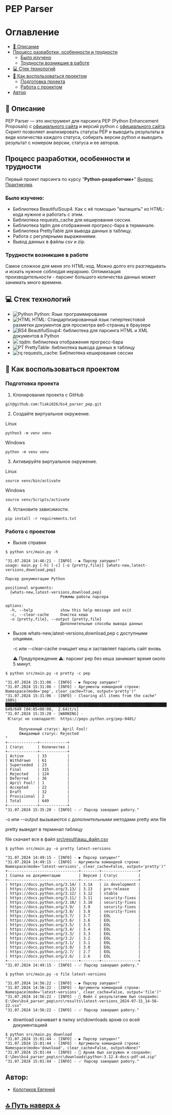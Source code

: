 # PEP Parser

# Оглавление
- [:page_with_curl: Описание](https://github.com/Tiaki026/bs4_parser_pep#page_with_curl-описание)
- [Процесс разработки, особенности и трудности](https://github.com/Tiaki026/bs4_parser_pep#процесс-разработки-особенности-и-трудности)
  - [Было изучено](https://github.com/Tiaki026/bs4_parser_pep#было-изучено)
  - [Трудности возникшие в работе](https://github.com/Tiaki026/bs4_parser_pep#трудности-возникшие-в-работе)
- [:computer: Стек технологий](https://github.com/Tiaki026/bs4_parser_pep#computer-стек-технологий)
- [:page_with_curl: Как воспользоваться проектом](https://github.com/Tiaki026/bs4_parser_pep#page_with_curl-как-воспользоваться-проектом)
  - [Подготовка проекта](https://github.com/Tiaki026/bs4_parser_pep#подготовка-проекта)
  - [Работа с проектом](https://github.com/Tiaki026/bs4_parser_pep?tab=readme-ov-file#работа-с-проектом)
- [Автор](https://github.com/Tiaki026/bs4_parser_pep#автор)

## :page_with_curl: Описание
PEP Parser — это инструмент для парсинга PEP (Python Enhancement Proposals) с [официального сайта](https://peps.python.org/) и версий python c [официального сайта](https://docs.python.org/3/). Скрипт позволяет анализировать статусы PEP и выводить результаты в виде количества каждого статуса, собирать версии python и выводить результат с номером версии, статуса и ее авторов.

## Процесс разработки, особенности и трудности
Первый проект парсинга по курсу "**Python-разработчик+**" [Яндекс Практикума](https://github.com/yandex-praktikum).
### Было изучено:
- Библиотека BeautifulSoup4. Как с её помощью "вытащить" из HTML-кода нужное и работать с этим.
- Библиотека requests_cache для кеширования сессии.
- Библиотека tqdm для отображения прогресс-бара в терминале.
- Библиотека PrettyTable для вывода данных в таблицу.
- Работа с регулярными выражениями.
- Вывод данных в файлы csv и zip.

### Трудности возникшие в работе
Самое сложное для меня это HTML-код. Можно долго его разглядывать и искать нужное соблюдая иерархию. 
Оптимизация производительности - парсинг большого количества данных может занимать много времени.

## :computer: Стек технологий
- ![Python](https://img.shields.io/badge/python-3670A0?style=for-the-badge&logo=python&logoColor=ffdd54) Python: Язык программирования
- ![HTML](https://img.shields.io/badge/HTML5-E34F26?style=for-the-badge&logo=html5&logoColor=white) HTML: Стандартизированный язык гипертекстовой разметки документов для просмотра веб-страниц в браузере
- ![BS4](https://camo.githubusercontent.com/8a2aab0d5a7f5ce7d12bbb8f908e7786bcad6c7dd255bdc6aa5fe667f61ae625/68747470733a2f2f696d672e736869656c64732e696f2f62616467652f2d42656175746966756c536f7570342d3436343634363f7374796c653d666c6174266c6f676f3d42656175746966756c536f757034266c6f676f436f6c6f723d66666666666626636f6c6f723d303433413642) BeautifulSoup4: библиотека для парсинга HTML и XML документов в Python
- ![](https://camo.githubusercontent.com/743f11984a5735008002ac2d2b146517e0b53a5788c4f07b0291ef5883ae9f34/68747470733a2f2f696d672e736869656c64732e696f2f6769746875622f616374696f6e732f776f726b666c6f772f7374617475732f7471646d2f7471646d2f746573742e796d6c3f6272616e63683d6d6173746572266c6162656c3d7471646d266c6f676f3d476974487562) tqdm: библиотека отображения прогресс-бара
- ![PT](https://camo.githubusercontent.com/fd87112e437d5861ab358398eefda2c12a17dd29154d0a4ec888e4da4cc31ffa/68747470733a2f2f696d672e736869656c64732e696f2f62616467652f2d5072657474797461626c652d3436343634363f7374796c653d666c6174266c6f676f3d5072657474797461626c65266c6f676f436f6c6f723d66666666666626636f6c6f723d303433413642) PrettyTable:  библиотека вывода данных в таблицу
- ![rq](https://camo.githubusercontent.com/25c089f154cd5dd784ac64a1e48848c86304eba36c90eb7d6f3dd89765e5ecb3/68747470733a2f2f696d672e736869656c64732e696f2f62616467652f52657175657374732d322e32372d333737364142) requests_cache: Библиотека кеширования сессии


## :page_with_curl: Как воспользоваться проектом
### Подготовка проекта
1. Клонирование проекта с GitHub
```
git@github.com:Tiaki026/bs4_parser_pep.git
```
2.	Создайте виртуальное окружение.

Linux
```
python3 -m venv venv
```
Windows
```
python -m venv venv
```
3.	Активируйте виртуальное окружение.

Linux
```
source venv/bin/activate
```
Windows
```
source venv/Scripts/activate
```
4.	Установите зависимости.
```
pip install -r requirements.txt
```
### Работа с проектом
- Вызов справки
```
$ python src/main.py -h

"31.07.2024 14:46:21 - [INFO] - ▶️ Парсер запущен!"
usage: main.py [-h] [-c] [-o {pretty,file}] {whats-new,latest-versions,download,pep}

Парсер документации Python

positional arguments:
  {whats-new,latest-versions,download,pep}
                        Режимы работы парсера

options:
  -h, --help            show this help message and exit
  -c, --clear-cache     Очистка кеша
  -o {pretty,file}, --output {pretty,file}
                        Дополнительные способы вывода данных
```
- Вызов whats-new,latest-versions,download,pep c доступными опциями.

  -с или --clear-cache очищает кеш и заставляет парсить сайт вновь
  
  :warning: Предупреждение :warning:: парсинг pep без кеша занимает время около 5 минут.
```
$ python src/main.py -o pretty -c pep

"31.07.2024 15:31:06 - [INFO] - ▶️ Парсер запущен!"
"31.07.2024 15:31:06 - [INFO] - Аргументы командной строки: Namespace(mode='pep', clear_cache=True, output='pretty')"
"31.07.2024 15:31:06 - [INFO] - Clearing all items from the cache"
100%|███████████████████████████████████████████████████████████████████████████████████████████████████| 649/649 [04:05<00:00,  2.64it/s]
"31.07.2024 15:35:20 - [WARNING] -
 ❗️Статус не совпадает❗️:  https://peps.python.org/pep-0401/

      Полученный статус: April Fool!
      Ожидаемый статус: Rejected
"
+-------------+------------+
| Статус      | Количество |
+-------------+------------+
| Active      | 33         |
| Withdrawn   | 61         |
| Superseded  | 23         |
| Final       | 315        |
| Rejected    | 124        |
| Deferred    | 36         |
| April Fool! | 1          |
| Accepted    | 22         |
| Draft       | 32         |
| Provisional | 2          |
| Total       | 649        |
+-------------+------------+
"31.07.2024 15:35:20 - [INFO] - ✅ Парсер завершил работу."
```

  -o или --output вызываются с дополнительными методами pretty или file
  
  pretty выведет в терминал таблицу
  
  file скачает все в файл [src\result\ваш_файл.csv](https://github.com/Tiaki026/bs4_parser_pep/tree/master/src/results)
```
$ python src/main.py -o pretty latest-versions

"31.07.2024 14:49:15 - [INFO] - ▶️ Парсер запущен!"
"31.07.2024 14:49:15 - [INFO] - Аргументы командной строки: Namespace(mode='latest-versions', clear_cache=False, output='pretty')"
+-------------------------------+--------+----------------+
| Ссылка на документацию        | Версия | Статус         |
+-------------------------------+--------+----------------+
| https://docs.python.org/3.14/ | 3.14   | in development |
| https://docs.python.org/3.13/ | 3.13   | pre-release    |
| https://docs.python.org/3.12/ | 3.12   | stable         |
| https://docs.python.org/3.11/ | 3.11   | security-fixes |
| https://docs.python.org/3.10/ | 3.10   | security-fixes |
| https://docs.python.org/3.9/  | 3.9    | security-fixes |
| https://docs.python.org/3.8/  | 3.8    | security-fixes |
| https://docs.python.org/3.7/  | 3.7    | EOL            |
| https://docs.python.org/3.6/  | 3.6    | EOL            |
| https://docs.python.org/3.5/  | 3.5    | EOL            |
| https://docs.python.org/3.4/  | 3.4    | EOL            |
| https://docs.python.org/3.3/  | 3.3    | EOL            |
| https://docs.python.org/3.2/  | 3.2    | EOL            |
| https://docs.python.org/3.1/  | 3.1    | EOL            |
| https://docs.python.org/3.0/  | 3.0    | EOL            |
| https://docs.python.org/2.7/  | 2.7    | EOL            |
| https://docs.python.org/2.6/  | 2.6    | EOL            |
+-------------------------------+--------+----------------+
"31.07.2024 14:49:15 - [INFO] - ✅ Парсер завершил работу."
```
```
$ python src/main.py -o file latest-versions

"31.07.2024 14:56:22 - [INFO] - ▶️ Парсер запущен!"
"31.07.2024 14:56:22 - [INFO] - Аргументы командной строки: Namespace(mode='latest-versions', clear_cache=False, output='file')"
"31.07.2024 14:56:22 - [INFO] - 💾 Файл с результатами был сохранён: E:\Dev\bs4_parser_pep\src\results\latest-versions_2024-07-31_14-56-22.csv"
"31.07.2024 14:56:22 - [INFO] - ✅ Парсер завершил работу."
```
- download скачивает в папку src\downloads архив со всей документацией
```
$ python src/main.py download
"31.07.2024 15:01:44 - [INFO] - ▶️ Парсер запущен!"
"31.07.2024 15:01:44 - [INFO] - Аргументы командной строки: Namespace(mode='download', clear_cache=False, output=None)"
"31.07.2024 15:01:44 - [INFO] - 💾 Архив был загружен и сохранён: E:\Dev\bs4_parser_pep\src\downloads\python-3.12.4-docs-pdf-a4.zip"
"31.07.2024 15:01:44 - [INFO] - ✅ Парсер завершил работу."
```

## Автор:
  - [Колотиков Евгений](https://github.com/Tiaki026)
## 


  ## [:top: Путь наверх :top:](https://github.com/Tiaki026/bs4_parser_pep?tab=readme-ov-file#pep-parser)
